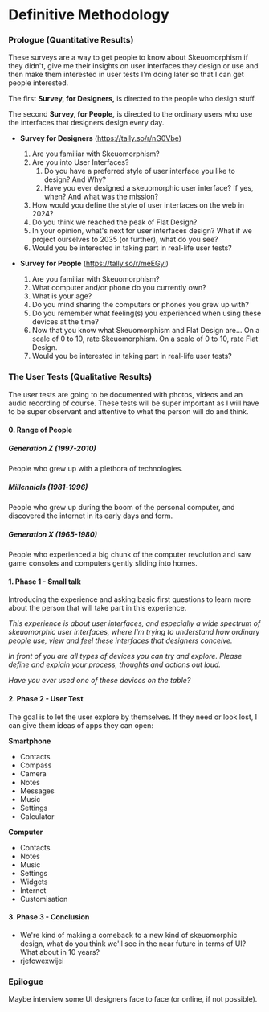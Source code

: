 # Definitive Methodology

### Prologue (Quantitative Results)
These surveys are a way to get people to know about Skeuomorphism if they didn't, give me their insights on user interfaces they design or use and then make them interested in user tests I'm doing later so that I can get people interested.

The first **Survey, for Designers,** is directed to the people who design stuff.

The second **Survey, for People,** is directed to the ordinary users who use the interfaces that designers design every day.

- **Survey for Designers** (https://tally.so/r/nG0Vbe)
	1. Are you familiar with Skeuomorphism?
	2. Are you into User Interfaces?
		1. Do you have a preferred style of user interface you like to design? And Why?
		2. Have you ever designed a skeuomorphic user interface? If yes, when? And what was the mission?
	3. How would you define the style of user interfaces on the web in 2024?
	4. Do you think we reached the peak of Flat Design?
	5. In your opinion, what's next for user interfaces design? What if we project ourselves to 2035 (or further), what do you see?
	6. Would you be interested in taking part in real-life user tests?

- **Survey for People** (https://tally.so/r/meEGyl)
	1. Are you familiar with Skeuomorphism?
	2. What computer and/or phone do you currently own?
	3. What is your age?
	4. Do you mind sharing the computers or phones you grew up with?
	5. Do you remember what feeling(s) you experienced when using these devices at the time?
	6. Now that you know what Skeuomorphism and Flat Design are...
	   On a scale of 0 to 10, rate Skeuomorphism.
	   On a scale of 0 to 10, rate Flat Design.
	7. Would you be interested in taking part in real-life user tests?


### The User Tests (Qualitative Results)
The user tests are going to be documented with photos, videos and an audio recording of course. These tests will be super important as I will have to be super observant and attentive to what the person will do and think.

#### 0. Range of People
##### Generation Z (1997-2010)
People who grew up with a plethora of technologies.

##### Millennials (1981-1996)
People who grew up during the boom of the personal computer, and discovered the internet in its early days and form.

##### Generation X (1965-1980)
People who experienced a big chunk of the computer revolution and saw game consoles and computers gently sliding into homes.

#### 1. Phase 1 - Small talk
Introducing the experience and asking basic first questions to learn more about the person that will take part in this experience.

*This experience is about user interfaces, and especially a wide spectrum of skeuomorphic user interfaces, where I'm trying to understand how ordinary people use, view and feel these interfaces that designers conceive.*

*In front of you are all types of devices you can try and explore. Please define and explain your process, thoughts and actions out loud.*

*Have you ever used one of these devices on the table?*

#### 2. Phase 2 - User Test
The goal is to let the user explore by themselves.
If they need or look lost, I can give them ideas of apps they can open:

**Smartphone**
- Contacts
- Compass
- Camera
- Notes
- Messages
- Music
- Settings
- Calculator

**Computer**
- Contacts
- Notes
- Music
- Settings
- Widgets
- Internet
- Customisation

#### 3. Phase 3 - Conclusion
- We're kind of making a comeback to a new kind of skeuomorphic design, what do you think we'll see in the near future in terms of UI?
  What about in 10 years?
- rjefowexwijei

### Epilogue
Maybe interview some UI designers face to face (or online, if not possible).